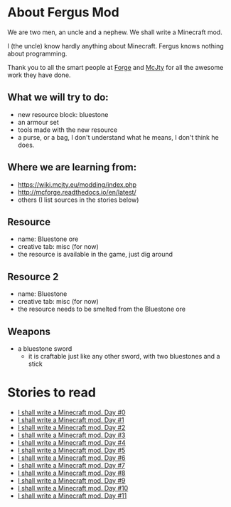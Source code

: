 # About Fergus Mod

We are two men, an uncle and a nephew. We shall write a Minecraft mod.

I (the uncle) know hardly anything about Minecraft. Fergus knows nothing about programming.

Thank you to all the smart people at [Forge](http://files.minecraftforge.net/) and [McJty](https://www.mcjty.eu/) for all the awesome work they have done.

## What we will try to do:
* new resource block: bluestone
* an armour set
* tools made with the new resource
* a purse, or a bag, I don't understand what he means, I don't think he does.

## Where we are learning from:
* https://wiki.mcjty.eu/modding/index.php
* http://mcforge.readthedocs.io/en/latest/
* others (I list sources in the stories below)

## Resource
* name: Bluestone ore
* creative tab: misc (for now)
* the resource is available in the game, just dig around

## Resource 2
* name: Bluestone
* creative tab: misc (for now)
* the resource needs to be smelted from the Bluestone ore

## Weapons
* a bluestone sword
  * it is craftable just like any other sword, with two bluestones and a stick

# Stories to read
* [I shall write a Minecraft mod. Day #0](https://steemit.com/programming/@breadcentric/i-shall-write-a-minecraft-mod-day-0)
* [I shall write a Minecraft mod. Day #1](https://steemit.com/programming/@breadcentric/i-shall-write-a-minecraft-mod-day-1)
* [I shall write a Minecraft mod. Day #2](https://steemit.com/programming/@breadcentric/i-shall-write-a-minecraft-mod-day-2)
* [I shall write a Minecraft mod. Day #3](https://steemit.com/programming/@breadcentric/i-shall-write-a-minecraft-mod-day-3)
* [I shall write a Minecraft mod. Day #4](https://steemit.com/programming/@breadcentric/i-shall-write-a-minecraft-mod-day-4)
* [I shall write a Minecraft mod. Day #5](https://steemit.com/programming/@breadcentric/i-shall-write-a-minecraft-mod-day-5)
* [I shall write a Minecraft mod. Day #6](https://steemit.com/programming/@breadcentric/i-shall-write-a-minecraft-mod-day-6)
* [I shall write a Minecraft mod. Day #7](https://steemit.com/programming/@breadcentric/i-shall-write-a-minecraft-mod-day-7)
* [I shall write a Minecraft mod. Day #8](https://steemit.com/programming/@breadcentric/i-shall-write-a-minecraft-mod-day-8)
* [I shall write a Minecraft mod. Day #9](https://steemit.com/programming/@breadcentric/i-shall-write-a-minecraft-mod-day-9)
* [I shall write a Minecraft mod. Day #10](https://steemit.com/programming/@breadcentric/i-shall-write-a-minecraft-mod-day-10)
* [I shall write a Minecraft mod. Day #11](https://steemit.com/programming/@breadcentric/i-shall-write-a-minecraft-mod-day-11)